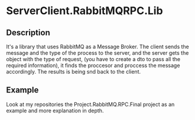 # ServerClient.RabbitMQRPC.Lib

## Description
It's a library that uses RabbitMQ as a Message Broker. The client sends the message and the type of the process to the server, and the server gets the object with the type of request, (you have to create a dto to pass all the required information), it finds the proccesor and proccess the message accordingly. The results is being snd back to the client. 

## Example
Look at my repositories the Project.RabbitMQ.RPC.Final project as an example and more explanation in depth.
